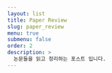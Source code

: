 ```yaml
---
layout: list
title: Paper Review
slug: paper_review
menu: true
submenu: false
order: 2
description: >
  논문들을 읽고 정리하는 포스트 입니다.
---
```

